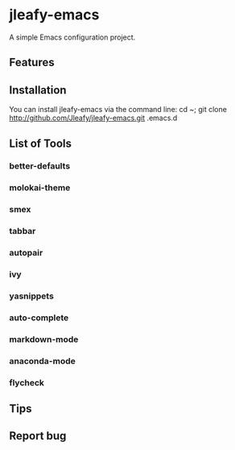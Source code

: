 # jleafy-emacs

A simple Emacs configuration project.

## Features



## Installation

You can install jleafy-emacs via the command line:
cd ~;
git clone http://github.com/Jleafy/jleafy-emacs.git .emacs.d


## List of Tools


### better-defaults

### molokai-theme


### smex

### tabbar

### autopair

### ivy

### yasnippets

### auto-complete


### markdown-mode

### anaconda-mode

### flycheck


## Tips


## Report bug


